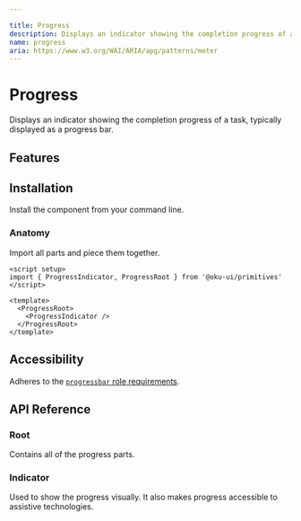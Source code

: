 ```yaml
---

title: Progress
description: Displays an indicator showing the completion progress of a task, typically displayed as a progress bar.
name: progress
aria: https://www.w3.org/WAI/ARIA/apg/patterns/meter
---
```


# Progress

<Description>
Displays an indicator showing the completion progress of a task, typically displayed as a progress bar.
</Description>

<ComponentPreview name="Progress" />

## Features

<Highlights
  :features="[
    'Provides context for assistive technology to read the progress of a task.',
  ]"
/>

## Installation

Install the component from your command line.

<InstallationTabs value="oku-primitives" />

### Anatomy

Import all parts and piece them together.

```vue
<script setup>
import { ProgressIndicator, ProgressRoot } from '@oku-ui/primitives'
</script>

<template>
  <ProgressRoot>
    <ProgressIndicator />
  </ProgressRoot>
</template>
```

## Accessibility

Adheres to the [`progressbar` role requirements](https://www.w3.org/WAI/ARIA/apg/patterns/meter).

## API Reference

### Root

Contains all of the progress parts.

<!-- @include: @/meta/ProgressRoot.md -->

<DataAttributesTable
  :data="[
    {
      attribute: '[data-state]',
      values: ['complete', 'indeterminate', 'loading'],
    },
    {
      attribute: '[data-value]',
      values: 'The current value',
    },
    {
      attribute: '[data-max]',
      values: 'The max value',
    },
  ]"
/>

### Indicator

Used to show the progress visually. It also makes progress accessible to assistive technologies.

<!-- @include: @/meta/ProgressIndicator.md -->

<DataAttributesTable
  :data="[
    {
      attribute: '[data-state]',
      values: ['complete', 'indeterminate', 'loading'],
    },
    {
      attribute: '[data-value]',
      values: 'The current value',
    },
    {
      attribute: '[data-max]',
      values: 'The max value',
    },
  ]"
/>
